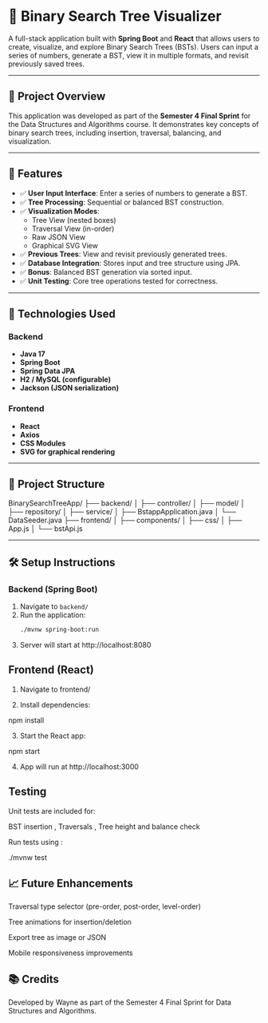 # 🌳 Binary Search Tree Visualizer

A full-stack application built with **Spring Boot** and **React** that allows users to create, visualize, and explore Binary Search Trees (BSTs). Users can input a series of numbers, generate a BST, view it in multiple formats, and revisit previously saved trees.

---

## 📌 Project Overview

This application was developed as part of the **Semester 4 Final Sprint** for the Data Structures and Algorithms course. It demonstrates key concepts of binary search trees, including insertion, traversal, balancing, and visualization.

---

## 🚀 Features

- ✅ **User Input Interface**: Enter a series of numbers to generate a BST.
- ✅ **Tree Processing**: Sequential or balanced BST construction.
- ✅ **Visualization Modes**:
  - Tree View (nested boxes)
  - Traversal View (in-order)
  - Raw JSON View
  - Graphical SVG View
- ✅ **Previous Trees**: View and revisit previously generated trees.
- ✅ **Database Integration**: Stores input and tree structure using JPA.
- ✅ **Bonus**: Balanced BST generation via sorted input.
- ✅ **Unit Testing**: Core tree operations tested for correctness.

---

## 🧰 Technologies Used

### Backend
- **Java 17**
- **Spring Boot**
- **Spring Data JPA**
- **H2 / MySQL (configurable)**
- **Jackson (JSON serialization)**

### Frontend
- **React**
- **Axios**
- **CSS Modules**
- **SVG for graphical rendering**

---

## 📂 Project Structure

BinarySearchTreeApp/ 
├── backend/ 
│ ├── controller/ 
│ ├── model/ 
│ ├── repository/ 
│ ├── service/ 
│ ├── BstappApplication.java 
│ └── DataSeeder.java 
├── frontend/ 
│ ├── components/ 
│ ├── css/ 
│ ├── App.js 
│ └── bstApi.js


---

## 🛠️ Setup Instructions

### Backend (Spring Boot)
1. Navigate to `backend/`
2. Run the application:
   ```bash
   ./mvnw spring-boot:run
3. Server will start at http://localhost:8080

## Frontend (React)
1. Navigate to frontend/

2. Install dependencies:

  npm install

3. Start the React app:

  npm start

4. App will run at http://localhost:3000

## Testing
Unit tests are included for:

BST insertion , Traversals , Tree height and balance check

Run tests using : 

  ./mvnw test

## 📈 Future Enhancements
Traversal type selector (pre-order, post-order, level-order)

Tree animations for insertion/deletion

Export tree as image or JSON

Mobile responsiveness improvements

## 📚 Credits
Developed by Wayne as part of the Semester 4 Final Sprint for Data Structures and Algorithms.

